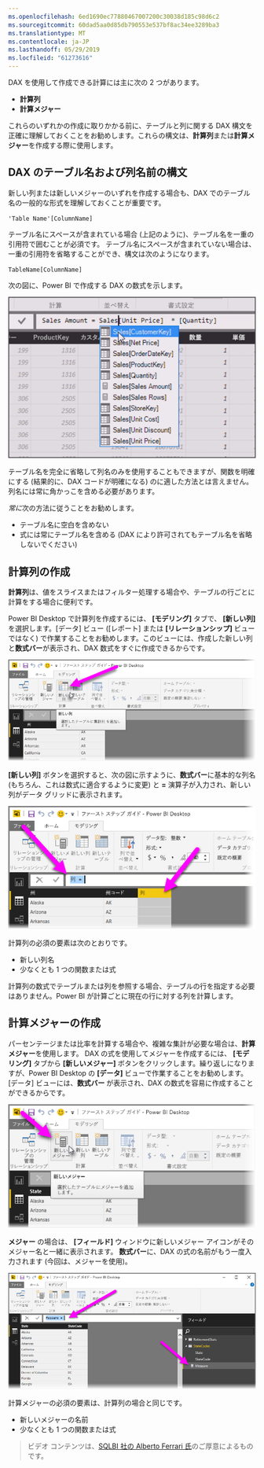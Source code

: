 ```yaml
---
ms.openlocfilehash: 6ed1690ec77880467007200c30038d185c98d6c2
ms.sourcegitcommit: 60dad5aa0d85db790553e537bf8ac34ee3289ba3
ms.translationtype: MT
ms.contentlocale: ja-JP
ms.lasthandoff: 05/29/2019
ms.locfileid: "61273616"
---
```

DAX を使用して作成できる計算には主に次の 2 つがあります。

* **計算列**
* **計算メジャー**

これらのいずれかの作成に取りかかる前に、テーブルと列に関する DAX 構文を正確に理解しておくことをお勧めします。これらの構文は、**計算列**または**計算メジャー**を作成する際に使用します。

## <a name="dax-table-and-column-name-syntax"></a>DAX のテーブル名および列名前の構文
新しい列または新しいメジャーのいずれを作成する場合も、DAX でのテーブル名の一般的な形式を理解しておくことが重要です。

    'Table Name'[ColumnName]

テーブル名にスペースが含まれている場合 (上記のように)、テーブル名を一重の引用符で囲むことが必須です。 テーブル名にスペースが含まれていない場合は、一重の引用符を省略することができ、構文は次のようになります。

    TableName[ColumnName]

次の図に、Power BI で作成する DAX の数式を示します。

![](media/7-2-dax-calculation-types/dax-calc-types_1.png)

テーブル名を完全に省略して列名のみを使用することもできますが、関数を明確にする (結果的に、DAX コードが明確になる) のに適した方法とは言えません。 列名には常に角かっこを含める必要があります。

*常に*次の方法に従うことをお勧めします。

* テーブル名に空白を含めない
* 式には常にテーブル名を含める (DAX により許可されてもテーブル名を省略しないでください)

## <a name="creating-calculated-columns"></a>計算列の作成
**計算列**は、値をスライスまたはフィルター処理する場合や、テーブルの行ごとに計算をする場合に便利です。

Power BI Desktop で計算列を作成するには、 **[モデリング]** タブで、 **[新しい列]** を選択します。[データ] ビュー ([レポート] または **[リレーションシップ]** ビューではなく) で作業することをお勧めします。このビューには、作成した新しい列と**数式バー**が表示され、DAX 数式をすぐに作成できるからです。

![](media/7-2-dax-calculation-types/dax-calc-types_2a.png)

**[新しい列]** ボタンを選択すると、次の図に示すように、**数式バー**に基本的な列名 (もちろん、これは数式に適合するように変更) と **=** 演算子が入力され、新しい列がデータ グリッドに表示されます。

![](media/7-2-dax-calculation-types/dax-calc-types_3.png)

計算列の必須の要素は次のとおりです。

* 新しい列名
* 少なくとも 1 つの関数または式

計算列の数式でテーブルまたは列を参照する場合、テーブルの行を指定する必要はありません。Power BI が計算ごとに現在の行に対する列を計算します。

## <a name="creating-calculated-measures"></a>計算メジャーの作成
パーセンテージまたは比率を計算する場合や、複雑な集計が必要な場合は、**計算メジャー**を使用します。 DAX の式を使用してメジャーを作成するには、 **[モデリング]** タブから **[新しいメジャー]** ボタンをクリックします。繰り返しになりますが、Power BI Desktop の **[データ]** ビューで作業することをお勧めします。[データ] ビューには、**数式バー** が表示され、DAX の数式を容易に作成することができるからです。

![](media/7-2-dax-calculation-types/dax-calc-types_4.png)

**メジャー** の場合は、 **[フィールド]** ウィンドウに新しいメジャー アイコンがそのメジャー名と一緒に表示されます。 **数式バー**に、DAX の式の名前がもう一度入力されます (今回は、メジャーを使用)。

![](media/7-2-dax-calculation-types/dax-calc-types_5.png)

計算メジャーの必須の要素は、計算列の場合と同じです。

* 新しいメジャーの名前
* 少なくとも 1 つの関数または式

> ビデオ コンテンツは、[SQLBI 社の Alberto Ferrari 氏](http://www.sqlbi.com/learning-dax)のご厚意によるものです。
> 
> 

